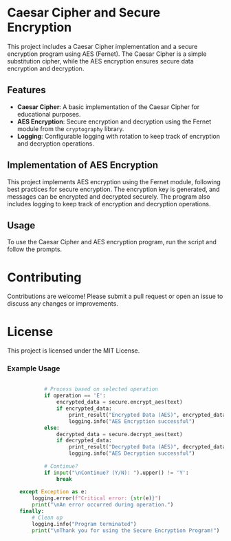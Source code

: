 # Caesar Cipher and Secure Encryption

This project includes a Caesar Cipher implementation and a secure encryption program using AES (Fernet). The Caesar Cipher is a simple substitution cipher, while the AES encryption ensures secure data encryption and decryption.

## Features

- **Caesar Cipher**: A basic implementation of the Caesar Cipher for educational purposes.
- **AES Encryption**: Secure encryption and decryption using the Fernet module from the `cryptography` library.
- **Logging**: Configurable logging with rotation to keep track of encryption and decryption operations.

## Implementation of AES Encryption

This project implements AES encryption using the Fernet module, following best practices for secure encryption. The encryption key is generated, and messages can be encrypted and decrypted securely. The program also includes logging to keep track of encryption and decryption operations.

## Usage

To use the Caesar Cipher and AES encryption program, run the script and follow the prompts.


# Contributing
Contributions are welcome! Please submit a pull request or open an issue to discuss any changes or improvements.

# License
This project is licensed under the MIT License.

### Example Usage

```python
            
            # Process based on selected operation
            if operation == 'E':
                encrypted_data = secure.encrypt_aes(text)
                if encrypted_data:
                    print_result("Encrypted Data (AES)", encrypted_data)
                    logging.info("AES Encryption successful")
            else:
                decrypted_data = secure.decrypt_aes(text)
                if decrypted_data:
                    print_result("Decrypted Data (AES)", decrypted_data)
                    logging.info("AES Decryption successful")
            
            # Continue?
            if input("\nContinue? (Y/N): ").upper() != 'Y':
                break
                
    except Exception as e:
        logging.error(f"Critical error: {str(e)}")
        print("\nAn error occurred during operation.")
    finally:
        # Clean up
        logging.info("Program terminated")
        print("\nThank you for using the Secure Encryption Program!")

